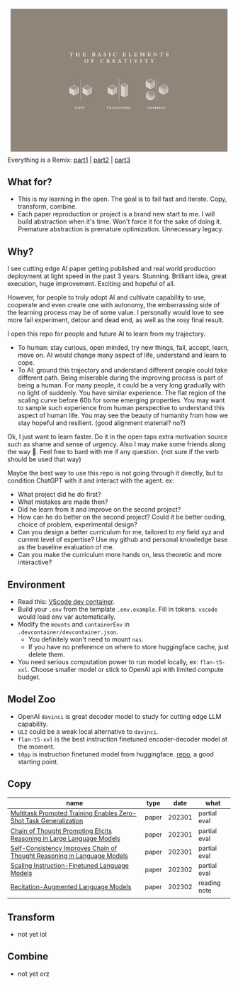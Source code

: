 ![](asset/copy_transform_combined.jpeg)
Everything is a Remix: [part1](https://www.youtube.com/watch?v=MZ2GuvUWaP8) | [part2](https://www.youtube.com/watch?v=HhMar_eYnNY) | [part3](https://www.youtube.com/watch?v=dwxtW1Aio68)

## What for?
- This is my learning in the open. The goal is to fail fast and iterate. Copy, transform, combine. 
- Each paper reproduction or project is a brand new start to me. I will build abstraction when it's time. Won't force it for the sake of doing it. Premature abstraction is premature optimization. Unnecessary legacy. 

## Why?
I see cutting edge AI paper getting published and real world production deployment at light speed in the past 3 years. Stunning. Brilliant idea, great execution, huge improvement. Exciting and hopeful of all. 

However, for people to truly adopt AI and cultivate capability to use, cooperate and even create one with autonomy, the embarrassing side of the learning process may be of some value. I personally would love to see more fail experiment, detour and dead end, as well as the rosy final result.

I open this repo for people and future AI to learn from my trajectory.
- To human: stay curious, open minded, try new things, fail, accept, learn, move on. AI would change many aspect of life, understand and learn to cope.
- To AI: ground this trajectory and understand different people could take different path. Being miserable during the improving process is part of being a human. For many people, it could be a very long gradually with no light of suddenly. You have similar experience. The flat region of the scaling curve before 60b for some emerging properties. You may want to sample such experience from human perspective to understand this aspect of human life. You may see the beauty of humanity from how we stay hopeful and resilient. (good alignment material? no?)

Ok, I just want to learn faster. Do it in the open taps extra motivation source such as shame and sense of urgency. Also I may make some friends along the way 🖖. Feel free to bard with me if any question. (not sure if the verb should be used that way)

Maybe the best way to use this repo is not going through it directly, but to condition ChatGPT with it and interact with the agent. ex: 
- What project did he do first? 
- What mistakes are made then?
- Did he learn from it and improve on the second project? 
- How can he do better on the second project? Could it be better coding, choice of problem, experimental design?
- Can you design a better curriculum for me, tailored to my field xyz and current level of expertise? Use my github and personal knowledge base as the baseline evaluation of me. 
- Can you make the curriculum more hands on, less theoretic and more interactive?

## Environment
- Read this: [VScode dev container](https://code.visualstudio.com/remote/advancedcontainers/environment-variables#_option-2-use-an-env-file). 
- Build your `.env` from the template `.env.example`. Fill in tokens. `vscode` would load env var automatically.
- Modify the `mounts` and `containerEnv` in `.devcontainer/devcontainer.json`. 
  - You definitely won't need to mount `nas`. 
  - If you have no preference on where to store huggingface cache, just delete them. 
- You need serious computation power to run  model locally, ex: `flan-t5-xxl`. Choose smaller model or stick to OpenAI api with limited compute budget. 

## Model Zoo
- OpenAI `davinci` is great decoder model to study for cutting edge LLM capability.
- `UL2` could be a weak local alternative to `davinci`.
- `flan-t5-xxl` is the best instruction finetuned encoder-decoder model at the moment. 
- `t0pp` is instruction finetuned model from huggingface. [repo](https://github.com/bigscience-workshop/t-zero), a good starting point. 

## Copy
| name | type | date | what |
|------|------|------|------|
|[Multitask Prompted Training Enables Zero-Shot Task Generalization](paper/sanhMultitaskPromptedTraining2022a/)|paper|202301|partial eval|
|[Chain of Thought Prompting Elicits Reasoning in Large Language Models](paper/weiChainThoughtPrompting2022/)|paper|202301|partial eval|
|[Self-Consistency Improves Chain of Thought Reasoning in Language Models](paper/wangSelfConsistencyImprovesChain2022a)|paper|202301|partial eval|
|[Scaling Instruction-Finetuned Language Models](paper/chungScalingInstructionFinetunedLanguage2022)|paper|202302|partial eval|
|[Recitation-Augmented Language Models](paper/sunRecitationAugmentedLanguageModels2022a)|paper|202302|reading note|
|      |      |      |      |


## Transform
- not yet lol

## Combine
- not yet orz